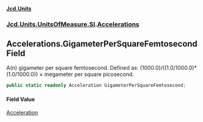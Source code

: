#### [Jcd.Units](index.md 'index')
### [Jcd.Units.UnitsOfMeasure.SI](Jcd.Units.UnitsOfMeasure.SI.md 'Jcd.Units.UnitsOfMeasure.SI').[Accelerations](Accelerations.md 'Jcd.Units.UnitsOfMeasure.SI.Accelerations')

## Accelerations.GigameterPerSquareFemtosecond Field

A(n) gigameter per square femtosecond. Defined as: (1000.0)/((1.0/1000.0)*(1.0/1000.0)) × megameter per square picosecond.

```csharp
public static readonly Acceleration GigameterPerSquareFemtosecond;
```

#### Field Value
[Acceleration](Acceleration.md 'Jcd.Units.UnitTypes.Acceleration')